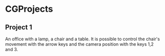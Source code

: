 # CGProjects

## Project 1
An office with a lamp, a chair and a table. It is possible to control the chair's movement with the arrow keys and the camera position with the keys 1,2 and 3.

